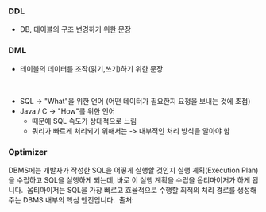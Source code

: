 ### DDL
- DB, 테이블의 구조 변경하기 위한 문장

### DML
- 테이블의 데이터를 조작(읽기,쓰기)하기 위한 문장

<br/>

- SQL -> "What"을 위한 언어 (어떤 데이터가 필요한지 요청을 보내는 것에 초점)
- Java / C -> "How"를 위한 언어
  - 때문에 SQL 속도가 상대적으로 느림
  - 쿼리가 빠르게 처리되기 위해서는 -> 내부적인 처리 방식을 알아야 함


### Optimizer
DBMS에는 개발자가 작성한 SQL을 어떻게 실행할 것인지 실행 계획(Execution Plan)을 수립하고 SQL을 실행하게 되는데, 바로 이 실행 계획을 수립을 옵티마이저가 하게 됩니다.
 옵티마이저는 SQL을 가장 빠르고 효율적으로 수행할 최적의 처리 경로를 생성해 주는 DBMS 내부의 핵심 엔진입니다. 
출처: 
